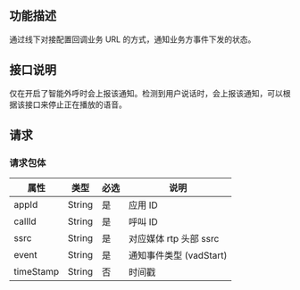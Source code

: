 ## 功能描述
通过线下对接配置回调业务 URL 的方式，通知业务方事件下发的状态。

## 接口说明
仅在开启了智能外呼时会上报该通知。检测到用户说话时，会上报该通知，可以根据该接口来停止正在播放的语音。

## 请求
### 请求包体

| 属性     | 类型     | 必选   | 说明                  |
| ------ | ------ | ---- | ------------------- |
| appId  | String | 是   | 应用 ID               |
| callId | String | 是   | 呼叫 ID               |
| ssrc  |  String | 是  | 对应媒体 rtp 头部 ssrc  |
| event	| String | 是  | 通知事件类型 (vadStart)  |
| timeStamp | String | 否  | 时间戳  |



